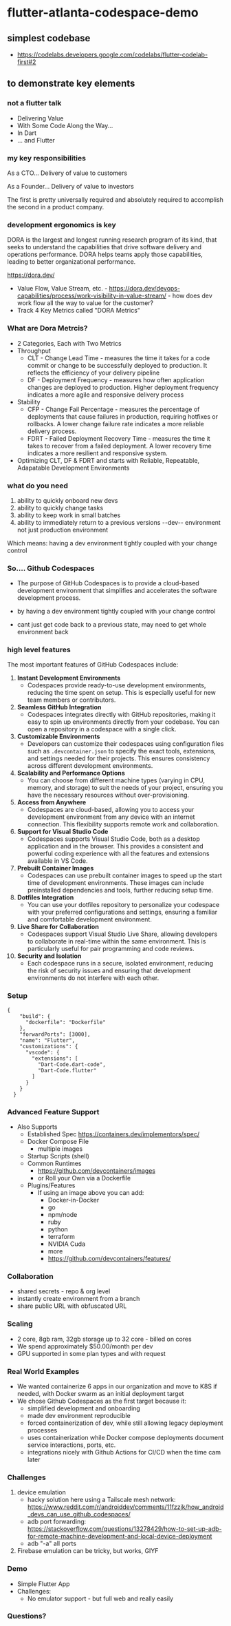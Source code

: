 # flutter-atlanta-codespace-demo

## simplest codebase

* https://codelabs.developers.google.com/codelabs/flutter-codelab-first#2

## to demonstrate key elements

### not a flutter talk

* Delivering Value
* With Some Code Along the Way...
* In Dart
* ... and Flutter

### my key responsibilities

As a CTO...
Delivery of value to customers

As a Founder...
Delivery of value to investors 

The first is pretty universally required and absolutely required to accomplish the second in a product company.

### development ergonomics is key

DORA is the largest and longest running research program of its kind, that seeks to understand the capabilities that drive software delivery and operations performance. DORA helps teams apply those capabilities, leading to better organizational performance.

https://dora.dev/

* Value Flow, Value Stream, etc. - https://dora.dev/devops-capabilities/process/work-visibility-in-value-stream/ - how does dev work flow all the way to value for the customer?
* Track 4 Key Metrics called "DORA Metrics"

### What are Dora Metrcis?

* 2 Categories, Each with Two Metrics
* Throughput
  * CLT - Change Lead Time - measures the time it takes for a code commit or change to be successfully deployed to production. It reflects the efficiency of your delivery pipeline
  * DF - Deployment Frequency - measures how often application changes are deployed to production. Higher deployment frequency indicates a more agile and responsive delivery process
* Stability
  * CFP - Change Fail Percentage - measures the percentage of deployments that cause failures in production, requiring hotfixes or rollbacks. A lower change failure rate indicates a more reliable delivery process.
  * FDRT - Failed Deployment Recovery Time - measures the time it takes to recover from a failed deployment. A lower recovery time indicates a more resilient and responsive system.
* Optimizing CLT, DF & FDRT and starts with Reliable, Repeatable, Adapatable Development Environments

### what do you need

1. ability to quickly onboard new devs
2. ability to quickly change tasks
3. ability to keep work in small batches
4. ability to immediately return to a previous versions --dev-- environment not just production environment

Which means: having a dev environment tightly coupled with your change control

### So.... Github Codespaces

* The purpose of GitHub Codespaces is to provide a cloud-based development environment that simplifies and accelerates the software development process.

* by having a dev environment tightly coupled with your change control

* cant just get code back to a previous state, may need to get whole environment back

### high level features

The most important features of GitHub Codespaces include:

1. **Instant Development Environments**
    - Codespaces provide ready-to-use development environments, reducing the time spent on setup. This is especially useful for new team members or contributors.
3. **Seamless GitHub Integration**
    - Codespaces integrates directly with GitHub repositories, making it easy to spin up environments directly from your codebase. You can open a repository in a codespace with a single click.
4. **Customizable Environments**
    - Developers can customize their codespaces using configuration files such as `.devcontainer.json` to specify the exact tools, extensions, and settings needed for their projects. This ensures consistency across different development environments.
6. **Scalability and Performance Options**
    - You can choose from different machine types (varying in CPU, memory, and storage) to suit the needs of your project, ensuring you have the necessary resources without over-provisioning.
8. **Access from Anywhere**
    - Codespaces are cloud-based, allowing you to access your development environment from any device with an internet connection. This flexibility supports remote work and collaboration.
10. **Support for Visual Studio Code**
    - Codespaces supports Visual Studio Code, both as a desktop application and in the browser. This provides a consistent and powerful coding experience with all the features and extensions available in VS Code.
12. **Prebuilt Container Images**
    - Codespaces can use prebuilt container images to speed up the start time of development environments. These images can include preinstalled dependencies and tools, further reducing setup time.
13. **Dotfiles Integration**
    - You can use your dotfiles repository to personalize your codespace with your preferred configurations and settings, ensuring a familiar and comfortable development environment.
14. **Live Share for Collaboration**
    - Codespaces support Visual Studio Live Share, allowing developers to collaborate in real-time within the same environment. This is particularly useful for pair programming and code reviews.
15. **Security and Isolation**
    - Each codespace runs in a secure, isolated environment, reducing the risk of security issues and ensuring that development environments do not interfere with each other.

### Setup

```
{
    "build": {
      "dockerfile": "Dockerfile"
    },
    "forwardPorts": [3000],
    "name": "Flutter",
    "customizations": {
      "vscode": {
        "extensions": [
          "Dart-Code.dart-code",
          "Dart-Code.flutter"
        ]
      }
    }
  }
```

### Advanced Feature Support

* Also Supports
    * Established Spec https://containers.dev/implementors/spec/
    * Docker Compose File
      * multiple images
    * Startup Scripts (shell)
    * Common Runtimes
      * https://github.com/devcontainers/images
      * or Roll your Own via a Dockerfile
    * Plugins/Features
      * If using an image above you can add:
        * Docker-in-Docker
        * go
        * npm/node
        * ruby
        * python
        * terraform
        * NVIDIA Cuda
        * more
        * https://github.com/devcontainers/features/

### Collaboration
* shared secrets - repo & org level
* instantly create environment from a branch
* share public URL with obfuscated URL

### Scaling

* 2 core, 8gb ram, 32gb storage up to 32 core - billed on cores
* We spend approximately $50.00/month per dev
* GPU supported in some plan types and with request

### Real World Examples

* We wanted containerize 6 apps in our organization and move to K8S if needed, with Docker swarm as an initial deployment target
* We chose Github Codespaces as the first target because it:
   * simplified development and onboarding
   * made dev environment reproducible
   * forced containerization of dev, while still allowing legacy deployment processes
   * uses containerization while Docker compose deployments document service interactions, ports, etc.
   * integrations nicely with Github Actions for CI/CD when the time cam later
 
### Challenges

1. device emulation
   * hacky solution here using a Tailscale mesh network: https://www.reddit.com/r/androiddev/comments/11fzzjk/how_android_devs_can_use_github_codespaces/
   * adb port forwarding: https://stackoverflow.com/questions/13278429/how-to-set-up-adb-for-remote-machine-development-and-local-device-deployment
   * adb "-a" all ports
5. Firebase emulation can be tricky, but works, GIYF

### Demo

* Simple Flutter App
* Challenges:
   * No emulator support - but full web and really easily
 
### Questions?

  
       
